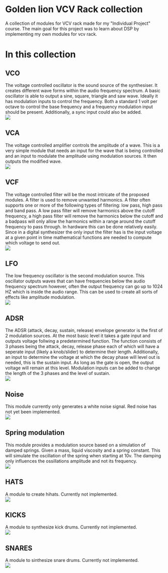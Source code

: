 # Golden lion VCV Rack collection
A collection of modules for VCV rack made for my "Individual Project" course.
The main goal for this project was to learn about DSP by implementing my own modules for vcv rack.

# In this collection
## VCO
The voltage controlled oscillator is the sound source of the synthesiser. It creates different wave forms within the 
audio frequency spectrum. A basic oscillator is able to output a sine, square, triangle and saw wave. Ideally it has 
modulation inputs to control the frequency. Both a standard 1 volt per octave to control the base frequency and a 
frequency modulation input should be present. Additionally, a sync input could also be added.\
![](/res/GL-VCO.svg)

## VCA
The voltage controlled amplifier controls the amplitude of a wave. This is a very simple module that needs an input for 
the wave that is being controlled and an input to modulate the amplitude using modulation sources. It then outputs the 
modified wave.\
![](/res/GL-VCA.svg)

## VCF
The voltage controlled filter will be the most intricate of the proposed modules. A filter is used to remove unwanted 
harmonics. A filter often supports one or more of the following types of filtering: low pass, high pass and band pass. 
A low pass filter will remove harmonics above the cutoff frequency, a high pass filter will remove the harmonics below 
the cutoff and a badpass will only allow the harmonics within a range around the cutoff frequency to pass through.
In hardware this can be done relatively easily. Since in a digital synthesizer the only input the filter has is the 
input voltage at a given point in time mathematical functions are needed to compute which voltage to send out.\
![](/res/GL-VCF.svg)

## LFO
The low frequency oscillator is the second modulation source. This oscillator outputs waves that can have frequencies 
below the audio frequency spectrum however, often the output frequency can go up to 1024 HZ which is inside the audio 
range. This can be used to create all sorts of effects like amplitude modulation.\
![](/res/GL-LFO.svg)

## ADSR
The ADSR (attack, decay, sustain, release) envelope generator is the first of 2 modulation sources. At the most basic 
level it takes a gate input and outputs voltage follwing a predetermined function. The function consists of 3 phases 
being the attack, decay, release phase each of which will have a seperate input (likely a knob/slider) to determine 
their length. Additionally, an input to determine the voltage at which the decay phase will level out is needed, this is 
the sustain input. As long as the gate is open, the output voltage will remain at this level. Modulation inputs can be 
added to change the length of the 3 phases and the level of sustain.\
![](/res/GL-ADSR.svg)

## Noise
This module currently only generates a white noise signal. Red noise has not yet been implemented.\
![](/res/GL-NOISE.svg)

## Spring modulation
This module provides a modulation source based on a simulation of damped springs. Given a mass, liquid viscosity and a
spring constant. This will simulate the oscillation of the spring when starting at 10v. The damping only influences the
ossillations amplitude and not its frequency.\
![](/res/GL-SpringMod.svg)

## HATS
A module to create hihats.
Currently not implemented.\
![](/res/GL-HATS.svg)

## KICKS
A module to synthesize kick drums.
Currently not implemented.\
![](/res/GL-KICKS.svg)

## SNARES
A module to sinthesize snare drums.
Currently not implemented.\
![](/res/GL-SNARES.svg)